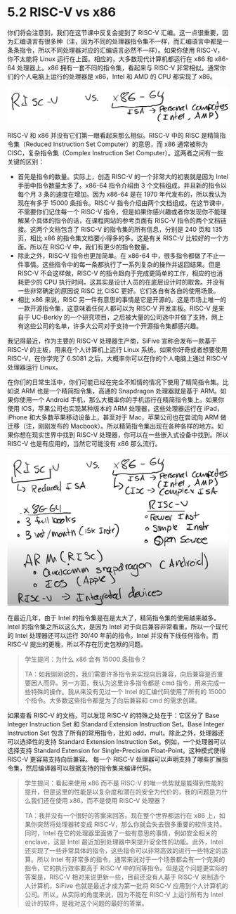 # 5.2 RISC-V vs x86

你们将会注意到，我们在这节课中反复会提到了 RISC-V 汇编。这一点很重要，因为汇编语言有很多种（注，因为不同的处理器指令集不一样，而汇编语言中都是一条条指令，所以不同处理器对应的汇编语言必然不一样）。如果你使用 RISC-V，你不太能将 Linux 运行在上面。相应的，大多数现代计算机都运行在 x86 和 x86-64 处理器上。x86 拥有一套不同的指令集，看起来与 RISC-V 非常相似。通常你们的个人电脑上运行的处理器是 x86，Intel 和 AMD 的 CPU 都实现了 x86。

![](<../assets/image (841).png>)

RISC-V 和 x86 并没有它们第一眼看起来那么相似。RISC-V 中的 RISC 是精简指令集（Reduced Instruction Set Computer）的意思，而 x86 通常被称为 CISC，复杂指令集（Complex Instruction Set Computer）。这两者之间有一些关键的区别：

- 首先是指令的数量。实际上，创造 RISC-V 的一个非常大的初衷就是因为 Intel 手册中指令数量太多了。x86-64 指令介绍由 3 个文档组成，并且新的指令以每个月 3 条的速度在增加。因为 x86-64 是在 1970 年代发布的，所以我认为现在有多于 15000 条指令。RISC-V 指令介绍由两个文档组成。在这节课中，不需要你们记住每一个 RISC-V 指令，但是如果你感兴趣或者你发现你不能理解某个具体的指令的话，在课程网站的参考页面有 RISC-V 指令的两个文档链接。这两个文档包含了 RISC-V 的指令集的所有信息，分别是 240 页和 135 页，相比 x86 的指令集文档要小得多的多。这是有关 RISC-V 比较好的一个方面。所以在 RISC-V 中，我们有更少的指令数量。
- 除此之外，RISC-V 指令也更加简单。在 x86-64 中，很多指令都做了不止一件事情。这些指令中的每一条都执行了一系列复杂的操作并返回结果。但是 RISC-V 不会这样做，RISC-V 的指令趋向于完成更简单的工作，相应的也消耗更少的 CPU 执行时间。这其实是设计人员的在底层设计时的取舍。并没有一些非常确定的原因说 RISC 比 CISC 更好。它们各自有各自的使用场景。
- 相比 x86 来说，RISC 另一件有意思的事情是它是开源的。这是市场上唯一的一款开源指令集，这意味着任何人都可以为 RISC-V 开发主板。RISC-V 是来自于 UC-Berkly 的一个研究项目，之后被大量的公司选中并做了支持，网上有这些公司的名单，许多大公司对于支持一个开源指令集都感兴趣。

我记得最近，作为主要的 RISC-V 处理器生产商，SiFive 宣称会发布一款基于 RISC-V 的主板，用来在个人计算机上运行 Linux 系统。如果你好奇或者想要使用 RISC-V，在你学完了 6.S081 之后，大概率你可以在你的个人电脑上通过 RISC-V 处理器运行 Linux。

在你们的日常生活中，你们可能已经在完全不知情的情况下使用了精简指令集。比如说 ARM 也是一个精简指令集，高通的 Snapdragon 处理器就是基于 ARM。如果你使用一个 Android 手机，那么大概率你的手机运行在精简指令集上。如果你使用 IOS，苹果公司也实现某种版本的 ARM 处理器，这些处理器运行在 iPad，iPhone 和大多数苹果移动设备上，甚至对于 Mac，苹果公司也在尝试向 ARM 做迁移（注，刚刚发布的 Macbook）。所以精简指令集出现在各种各样的地方。如果你想在现实世界中找到 RISC-V 处理器，你可以在一些嵌入式设备中找到。所以 RISC-V 也是有应用的，当然它可能没有 x86 那么流行。

![](<../assets/image (858).png>)

在最近几年，由于 Intel 的指令集是在是太大了，精简指令集的使用越来越多。Intel 的指令集之所以这么大，是因为 Intel 对于向后兼容非常看重。所以一个现代的 Intel 处理器还可以运行 30/40 年前的指令。Intel 并没有下线任何指令。而 RISC-V 提出的更晚，所以不存在历史包袱的问题。

> 学生提问：为什么 x86 会有 15000 条指令？
>
> TA：如我刚刚说的，我们需要许多指令来实现向后兼容，向后兼容是否重要因人而异。另一方面，我认为这里许多指令都是 cmd 指令，用来完成一些特殊的操作。我从来没有见过一个 Intel 的汇编代码使用了所有的 15000 个指令。大多数这些指令都是为了向后兼容和 cmd 的需求创建。

如果查看 RISC-V 的文档，可以发现 RISC-V 的特殊之处在于：它区分了 Base Integer Instruction Set 和 Standard Extension Instruction Set。Base Integer Instruction Set 包含了所有的常用指令，比如 add，mult。除此之外，处理器还可以选择性的支持 Standard Extension Instruction Set。例如，一个处理器可以选择支持 Standard Extension for Single-Precision Float-Point。这种模式使得 RISC-V 更容易支持向后兼容。 每一个 RISC-V 处理器可以声明支持了哪些扩展指令集，然后编译器可以根据支持的指令集来编译代码。

> 学生提问：看起来使用 x86 而不是 RISC-V 的唯一优势就是能得到性能的提升，但是这里的性能是以复杂度和潜在的安全为代价的，我的问题是为什么我们还在使用 x86，而不是使用 RISC-V 处理器？
>
> TA：我并没有一个很好的答案来回答。现在整个世界都运行在 x86 上，如果你突然将处理器转变成 RISC-V，那么你就会失去很多重要的软件支持。同时，Intel 在它的处理器里面做了一些有意思的事情，例如安全相关的 enclave，这是 Intel 最近加到处理器中来提升安全性的功能。此外，Intel 还实现了一些非常具体的指令，这些指令可以非常高效的进行一些特定的运算。所以 Intel 有非常多的指令，通常来说对于一个场景都会有一个完美的指令，它的执行效率要高于 RISC-V 中的同等指令。但是这个问题更实际的答案是，RISC-V 相对来说更新一些，目前还没有人基于 RISC-V 来制造个人计算机，SiFive 也就是最近才成为第一批将 RISC-V 应用到个人计算机的公司。所以，从实际的角度来说，因为不能在 RISC-V 上运行所有为 Intel 设计的软件，是我对这个问题的最好的答案。
